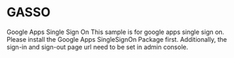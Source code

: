 # GASSO
Google Apps Single Sign On
This sample is for google apps single sign on. Please install the Google Apps SingleSignOn Package first. Additionally, the sign-in and sign-out page url need to be set in admin console.
